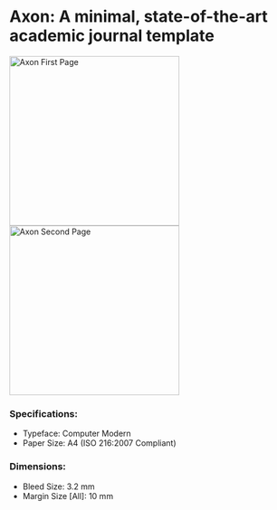 # Axon: A minimal, state-of-the-art academic journal template

<img src="/Template/AxonFirstPage.jpg" alt="Axon First Page" width="300"/>
<img src="/Template/AxonSecondPage.jpg" alt="Axon Second Page" width="300"/>

### Specifications:
* Typeface:   Computer Modern
* Paper Size: A4 (ISO 216:2007 Compliant)

### Dimensions:
* Bleed Size:        3.2 mm
* Margin Size [All]: 10  mm
